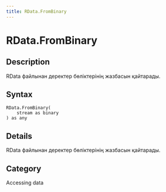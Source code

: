 ```yaml
---
title: RData.FromBinary
---
```


# RData.FromBinary


## Description

RData файлынан деректер бөліктерінің жазбасын қайтарады.


## Syntax

```powerquery
RData.FromBinary(
    stream as binary
) as any
```


## Details

RData файлынан деректер бөліктерінің жазбасын қайтарады.



## Category
Accessing data
